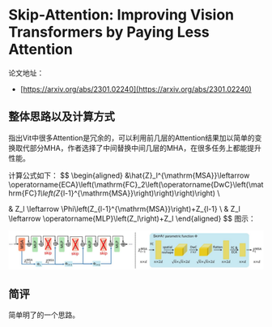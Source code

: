 # Skip-Attention: Improving Vision Transformers by Paying Less Attention

论文地址：

- [https://arxiv.org/abs/2301.02240](https://arxiv.org/abs/2301.02240)



## 整体思路以及计算方式

指出Vit中很多Attention是冗余的，可以利用前几层的Attention结果加以简单的变换取代部分MHA，作者选择了中间替换中间几层的MHA，在很多任务上都能提升性能。

计算公式如下：
$$
\begin{aligned}
&\hat{Z}_l^{\mathrm{MSA}}\leftarrow \operatorname{ECA}\left(\mathrm{FC}_2\left(\operatorname{DwC}\left(\mathrm{FC}_1\left(Z_{l-1}^{\mathrm{MSA}}\right)\right)\right)\right) \\

& Z_l \leftarrow \Phi\left(Z_{l-1}^{\mathrm{MSA}}\right)+Z_{l-1} \\
& Z_l \leftarrow \operatorname{MLP}\left(Z_l\right)+Z_l
\end{aligned}
$$
图示：

![](../../.Photo/MHA/others/002.jpg)



## 简评

简单明了的一个思路。